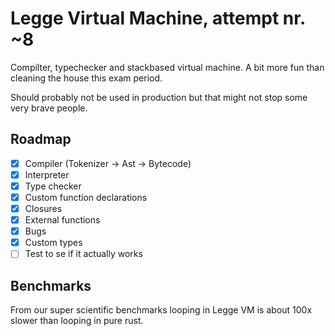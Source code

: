 # Legge Virtual Machine, attempt nr. ~8
Compilter, typechecker and stackbased virtual machine.
A bit more fun than cleaning the house this exam period.

Should probably not be used in production but that might not stop some very brave people.

## Roadmap
- [x] Compiler (Tokenizer -> Ast -> Bytecode)
- [x] Interpreter
- [x] Type checker
- [x] Custom function declarations
- [x] Closures
- [x] External functions
- [x] Bugs
- [x] Custom types
- [ ] Test to se if it actually works

## Benchmarks 

From our super scientific benchmarks looping in Legge VM is about 100x slower than looping in pure rust.